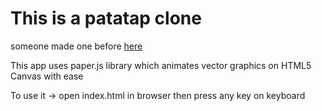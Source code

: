 <h1>This is a patatap clone</h1>

<p>someone made one before <a href="https://patatap.com/">here</a></p>

<p>This app uses paper.js library which animates vector graphics on HTML5 Canvas with ease</p>

<p>To use it -> open index.html in browser then press any key on keyboard</p>